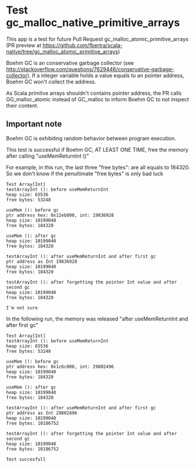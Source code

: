Test gc_malloc_native_primitive_arrays
======================================

This app is a test for future Pull Request gc_malloc_atomic_primitive_arrays 
(PR preview at https://github.com/fbertra/scala-native/tree/gc_malloc_atomic_primitive_arrays)

Boehm GC is an conservative garbage collector (see http://stackoverflow.com/questions/7629446/conservative-garbage-collector).  If a 
integer variable holds a value equals to an pointer address, Boehm GC won't collect the address.

As Scala primitve arrays shouldn't contains pointer address, the PR calls GG_malloc_atomic instead of GC_malloc to inform Boehm GC to not inspect their content.

Important note
--------------

Boehm GC is exhibiting random behavior between program execution.

This test is successful if Boehm GC, AT LEAST ONE TIME, free the memory after calling "useMemReturnInt ()" 

For example, in this run, the last three "free bytes": are all equals to 184320.
So we don't know if the penultimate "free bytes" is only bad luck

```
Test Array[Int]
testArrayInt (): before useMemReturnInt
heap size: 65536
free bytes: 53248

useMem (): before gc
ptr address hex: 0x12eb000, int: 19836928
heap size: 10199040
free bytes: 184320

useMem (): after gc
heap size: 10199040
free bytes: 184320

testArrayInt (): after useMemReturnInt and after first gc
ptr address as Int 19836928
heap size: 10199040
free bytes: 184320

testArrayInt (): after forgetting the pointer Int value and after second gc
heap size: 10199040
free bytes: 184320

I'm not sure
```

In the following run, the memory was released "after useMemReturnInt and after first gc"

```
Test Array[Int]
testArrayInt (): before useMemReturnInt
heap size: 65536
free bytes: 53248

useMem (): before gc
ptr address hex: 0x1c6c000, int: 29802496
heap size: 10199040
free bytes: 184320

useMem (): after gc
heap size: 10199040
free bytes: 184320

testArrayInt (): after useMemReturnInt and after first gc
ptr address as Int 29802496
heap size: 10199040
free bytes: 10186752

testArrayInt (): after forgetting the pointer Int value and after second gc
heap size: 10199040
free bytes: 10186752

Test succesfull
```

